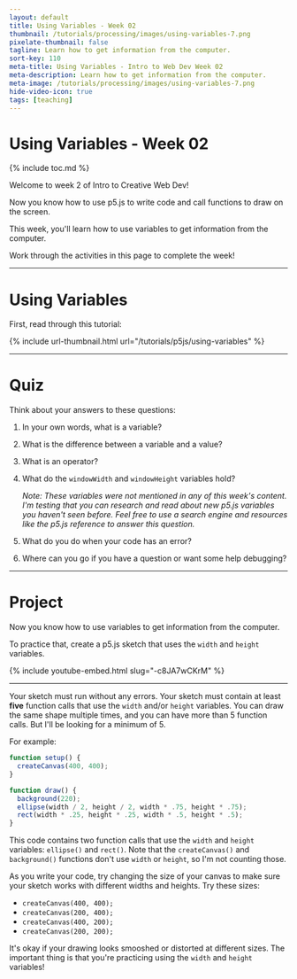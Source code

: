 ```yaml
---
layout: default
title: Using Variables - Week 02
thumbnail: /tutorials/processing/images/using-variables-7.png
pixelate-thumbnail: false
tagline: Learn how to get information from the computer.
sort-key: 110
meta-title: Using Variables - Intro to Web Dev Week 02
meta-description: Learn how to get information from the computer.
meta-image: /tutorials/processing/images/using-variables-7.png
hide-video-icon: true
tags: [teaching]
---
```


# Using Variables - Week 02

{% include toc.md %}

Welcome to week 2 of Intro to Creative Web Dev!

Now you know how to use p5.js to write code and call functions to draw on the screen.

This week, you'll learn how to use variables to get information from the computer.

Work through the activities in this page to complete the week!

---

# Using Variables

First, read through this tutorial:

{% include url-thumbnail.html url="/tutorials/p5js/using-variables" %}

---

# Quiz

Think about your answers to these questions:

1. In your own words, what is a variable?
2. What is the difference between a variable and a value?
3. What is an operator?
4. What do the `windowWidth` and `windowHeight` variables hold?

   *Note: These variables were not mentioned in any of this week's content. I'm testing that you can research and read about new p5.js variables you haven't seen before. Feel free to use a search engine and resources like the p5.js reference to answer this question.*
5. What do you do when your code has an error?
6. Where can you go if you have a question or want some help debugging?

---

# Project

Now you know how to use variables to get information from the computer.

To practice that, create a p5.js sketch that uses the `width` and `height` variables.

{% include youtube-embed.html slug="-c8JA7wCKrM" %}

---

Your sketch must run without any errors. Your sketch must contain at least **five** function calls that use the `width` and/or `height` variables. You can draw the same shape multiple times, and you can have more than 5 function calls. But I'll be looking for a minimum of 5.

For example:

```javascript
function setup() {
  createCanvas(400, 400);
}

function draw() {
  background(220);
  ellipse(width / 2, height / 2, width * .75, height * .75);
  rect(width * .25, height * .25, width * .5, height * .5);
}
```

This code contains two function calls that use the `width` and `height` variables: `ellipse()` and `rect()`. Note that the `createCanvas()` and `background()` functions don't use `width` or `height`, so I'm not counting those.

As you write your code, try changing the size of your canvas to make sure your sketch works with different widths and heights. Try these sizes:

- `createCanvas(400, 400);`
- `createCanvas(200, 400);`
- `createCanvas(400, 200);`
- `createCanvas(200, 200);`

It's okay if your drawing looks smooshed or distorted at different sizes. The important thing is that you're practicing using the `width` and `height` variables!
